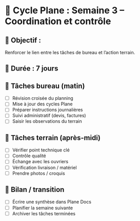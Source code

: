 # 🔄 Cycle Plane : Semaine 3 – Coordination et contrôle

## 🎯 Objectif :
Renforcer le lien entre les tâches de bureau et l’action terrain.

## 📅 Durée : 7 jours

## 📌 Tâches bureau (matin)
- [ ] Révision croisée du planning
- [ ] Mise à jour des cycles Plane
- [ ] Préparer instructions journalières
- [ ] Suivi administratif (devis, factures)
- [ ] Saisir les observations du terrain

## 📌 Tâches terrain (après-midi)
- [ ] Vérifier point technique clé
- [ ] Contrôle qualité
- [ ] Échange avec les ouvriers
- [ ] Vérification livraison / matériel
- [ ] Prendre photos / croquis

## 📌 Bilan / transition
- [ ] Écrire une synthèse dans Plane Docs
- [ ] Planifier la semaine suivante
- [ ] Archiver les tâches terminées
